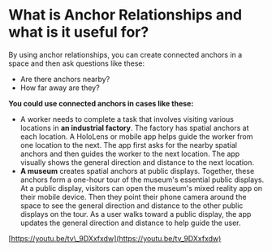 # What is Anchor Relationships and what is it useful for?

By using anchor relationships, you can create connected anchors in a space and then ask questions like these:

* Are there anchors nearby?
* How far away are they?

**You could use connected anchors in cases like these:**

* A worker needs to complete a task that involves visiting various locations in **an industrial factory**. The factory has spatial anchors at each location. A HoloLens or mobile app helps guide the worker from one location to the next. The app first asks for the nearby spatial anchors and then guides the worker to the next location. The app visually shows the general direction and distance to the next location.
* **A museum** creates spatial anchors at public displays. Together, these anchors form a one-hour tour of the museum's essential public displays. At a public display, visitors can open the museum's mixed reality app on their mobile device. Then they point their phone camera around the space to see the general direction and distance to the other public displays on the tour. As a user walks toward a public display, the app updates the general direction and distance to help guide the user.

[https://youtu.be/tv\_9DXxfxdw](https://youtu.be/tv_9DXxfxdw)

